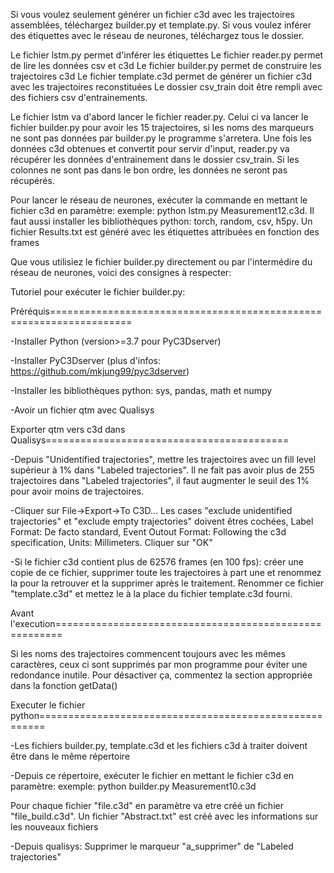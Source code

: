 Si vous voulez seulement générer un fichier c3d avec les trajectoires assemblées, téléchargez builder.py et template.py.
Si vous voulez inférer des étiquettes avec le réseau de neurones, téléchargez tous le dossier.

Le fichier lstm.py permet d'inférer les étiquettes
Le fichier reader.py permet de lire les données csv et c3d
Le fichier builder.py permet de construire les trajectoires c3d
Le fichier template.c3d permet de générer un fichier c3d avec les trajectoires reconstituées
Le dossier csv_train doit être rempli avec des fichiers csv d'entrainements.

Le fichier lstm va d'abord lancer le fichier reader.py. Celui ci va lancer le fichier builder.py pour avoir les 15 trajectoires, si les noms des marqueurs ne sont pas données par builder.py le programme s'arretera.
Une fois les données c3d obtenues et convertit pour servir d'input, reader.py va récupérer les données d'entrainement dans le dossier csv_train. Si les colonnes ne sont pas dans le bon ordre, les données ne seront pas récupérés.

Pour lancer le réseau de neurones, exécuter la commande en mettant le fichier c3d en paramètre: exemple: python lstm.py Measurement12.c3d.
Il faut aussi installer les bibliothèques python: torch, random, csv, h5py.
Un fichier Results.txt est généré avec les étiquettes attribuées en fonction des frames

Que vous utilisiez le fichier builder.py directement ou par l'intermédire du réseau de neurones, voici des consignes à respecter:

Tutoriel pour exécuter le fichier builder.py:

Préréquis====================================================================

-Installer Python (version>=3.7 pour PyC3Dserver)

-Installer PyC3Dserver <pip install pyc3dserver> (plus d'infos: https://github.com/mkjung99/pyc3dserver)

-Installer les bibliothèques python: sys, pandas, math et numpy

-Avoir un fichier qtm avec Qualisys


Exporter qtm vers c3d dans Qualisys==========================================

-Depuis "Unidentified trajectories", mettre les trajectoires avec un fill level supérieur à 1% dans "Labeled trajectories". Il ne fait pas avoir plus de 255 trajectoires dans "Labeled trajectories", il faut augmenter le seuil des 1% pour avoir moins de trajectoires.

-Cliquer sur File->Export->To C3D... Les cases "exclude unidentified trajectories" et "exclude empty trajectories" doivent êtres cochées, Label Format: De facto standard, Event Outout Format: Following the c3d specification, Units: Millimeters. Cliquer sur "OK"

-Si le fichier c3d contient plus de 62576 frames (en 100 fps): créer une copie de ce fichier, supprimer toute les trajectoires à part une et renommez la pour la retrouver et la supprimer après le traitement. Renommer ce fichier "template.c3d" et mettez le à la place du fichier template.c3d fourni.


Avant l'execution=======================================================

Si les noms des trajectoires commencent toujours avec les mêmes caractères, ceux ci sont supprimés par mon programme pour éviter une redondance inutile. Pour désactiver ça, commentez la section appropriée dans la fonction getData()


Executer le fichier python=======================================================

-Les fichiers builder.py, template.c3d et les fichiers c3d à traiter doivent être dans le même répertoire

-Depuis ce répertoire, exécuter le fichier en mettant le fichier c3d en paramètre: exemple: python builder.py Measurement10.c3d

Pour chaque fichier "file.c3d" en paramètre va etre créé un fichier "file_build.c3d".
Un fichier "Abstract.txt" est créé avec les informations sur les nouveaux fichiers

-Depuis qualisys: Supprimer le marqueur "a_supprimer" de "Labeled trajectories"
